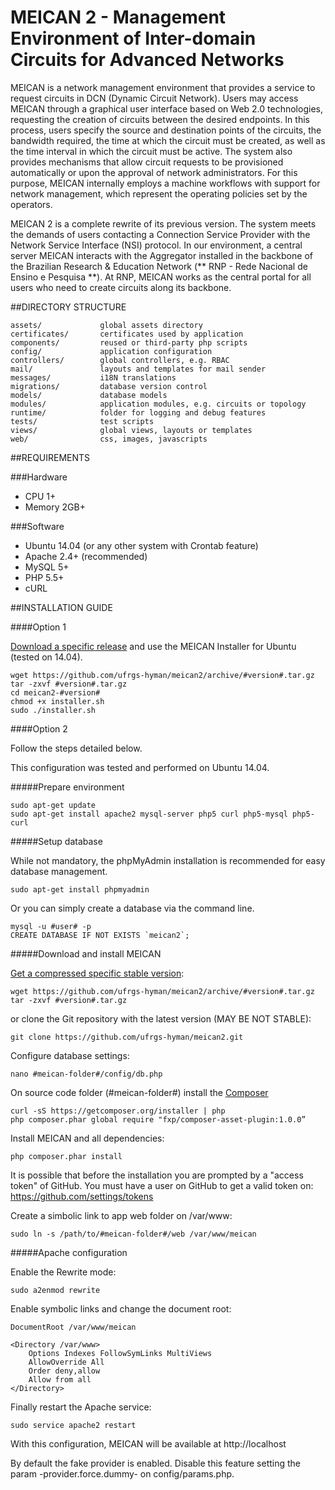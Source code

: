# MEICAN 2 - Management Environment of Inter-domain Circuits for Advanced Networks

MEICAN is a network management environment that provides a service to request circuits in DCN (Dynamic Circuit Network). Users may access MEICAN through a graphical user interface based on Web 2.0 technologies, requesting the creation of circuits between the desired endpoints. In this process, users specify the source and destination points of the circuits, the bandwidth required, the time at which the circuit must be created, as well as the time interval in which the circuit must be active. The system also provides mechanisms that allow circuit requests to be provisioned automatically or upon the approval of network administrators. For this purpose, MEICAN internally employs a machine workflows with support for network management, which represent the operating policies set by the operators.

MEICAN 2 is a complete rewrite of its previous version. The system meets the demands of users contacting a Connection Service Provider with the Network Service Interface (NSI) protocol. In our environment, a central server MEICAN interacts with the Aggregator installed in the backbone of the Brazilian Research & Education Network (** RNP - Rede Nacional de Ensino e Pesquisa **). At RNP, MEICAN works as the central portal for all users who need to create circuits along its backbone.

##DIRECTORY STRUCTURE

```
assets/             global assets directory
certificates/       certificates used by application
components/         reused or third-party php scripts
config/             application configuration
controllers/        global controllers, e.g. RBAC
mail/               layouts and templates for mail sender
messages/           i18N translations
migrations/         database version control
models/             database models
modules/            application modules, e.g. circuits or topology
runtime/            folder for logging and debug features
tests/              test scripts
views/              global views, layouts or templates
web/                css, images, javascripts
```

##REQUIREMENTS

###Hardware

- CPU 1+
- Memory 2GB+

###Software

- Ubuntu 14.04 (or any other system with Crontab feature)
- Apache 2.4+ (recommended)
- MySQL 5+
- PHP 5.5+
- cURL

##INSTALLATION GUIDE

####Option 1

[Download a specific release](https://github.com/ufrgs-hyman/meican2/releases) and use the MEICAN Installer for Ubuntu (tested on 14.04).

```
wget https://github.com/ufrgs-hyman/meican2/archive/#version#.tar.gz
tar -zxvf #version#.tar.gz
cd meican2-#version#
chmod +x installer.sh
sudo ./installer.sh
```

####Option 2

Follow the steps detailed below.

This configuration was tested and performed on Ubuntu 14.04.

#####Prepare environment

```
sudo apt-get update
sudo apt-get install apache2 mysql-server php5 curl php5-mysql php5-curl
```

#####Setup database

While not mandatory, the phpMyAdmin installation is recommended for easy database management.

```
sudo apt-get install phpmyadmin
```

Or you can simply create a database via the command line.

```
mysql -u #user# -p
CREATE DATABASE IF NOT EXISTS `meican2`;
```

#####Download and install MEICAN

[Get a compressed specific stable version](https://github.com/ufrgs-hyman/meican2/releases):

```
wget https://github.com/ufrgs-hyman/meican2/archive/#version#.tar.gz
tar -zxvf #version#.tar.gz
```

or clone the Git repository with the latest version (MAY BE NOT STABLE):

```
git clone https://github.com/ufrgs-hyman/meican2.git
```

Configure database settings:

```
nano #meican-folder#/config/db.php
```

On source code folder (#meican-folder#) install the [Composer](https://getcomposer.org)

```
curl -sS https://getcomposer.org/installer | php
php composer.phar global require "fxp/composer-asset-plugin:1.0.0”
```

Install MEICAN and all dependencies:

```
php composer.phar install
```

It is possible that before the installation you are prompted by a "access token" of GitHub. You must have a user on GitHub to get a valid token on: https://github.com/settings/tokens

Create a simbolic link to app web folder on /var/www:

```
sudo ln -s /path/to/#meican-folder#/web /var/www/meican
```

#####Apache configuration

Enable the Rewrite mode:

```
sudo a2enmod rewrite
```

Enable symbolic links and change the document root:

```
DocumentRoot /var/www/meican

<Directory /var/www>
    Options Indexes FollowSymLinks MultiViews
    AllowOverride All
    Order deny,allow
    Allow from all
</Directory>
```

Finally restart the Apache service:

```
sudo service apache2 restart
```

With this configuration, MEICAN will be available at http://localhost

By default the fake provider is enabled. Disable this feature setting the param -provider.force.dummy- on config/params.php.
